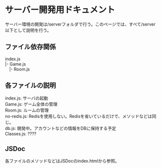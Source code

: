 # サーバー開発用ドキュメント

サーバー環境の開発は/serverフォルダで行う。このページでは、すべて/server以下として説明を行う。  

## ファイル依存関係

index.js  
|- Game.js  
&emsp;|-  Room.js

## 各ファイルの説明

index.js: サーバの起動  
Game.js: ゲーム全体の管理  
Room.js: ルームの管理  
no-redis.js: Redisを使用しない。Redisを省いているだけで、メソッドなどは同じ。  
db.js: 開発中。アカウントなどの情報をDBに保持する予定  
Classes.js: ????  

## JSDoc
各ファイルのメソッドなどはJSDocのindex.htmlから参照。
